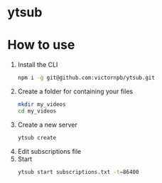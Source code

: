  ytsub
===================

# How to use

1. Install the CLI
    ```sh
    npm i -g git@github.com:victornpb/ytsub.git
    ```
2. Create a folder for containing your files
    ```sh
    mkdir my_videos
    cd my_videos
    ```
3. Create a new server
    ```sh
    ytsub create
    ```
4. Edit subscriptions file
5. Start
    ```sh
    ytsub start subscriptions.txt -t=86400
    ```
